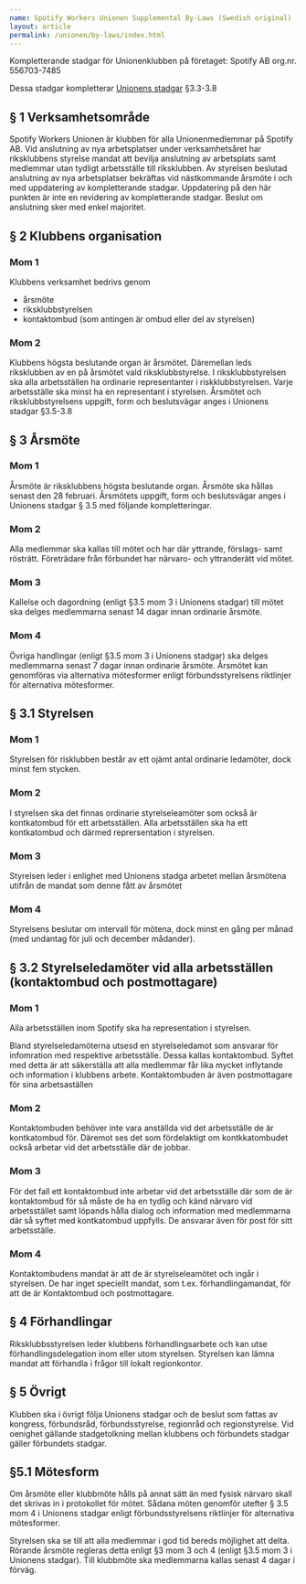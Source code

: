 ```yaml
---
name: Spotify Workers Unionen Supplemental By-Laws (Swedish original)
layout: article
permalink: /unionen/by-laws/index.html
---
```


Kompletterande stadgar för Unionenklubben på företaget: Spotify AB org.nr. 556703-7485

Dessa stadgar kompletterar [Unionens stadgar](https://www.unionen.se/stadgar) §3.3-3.8

## § 1 Verksamhetsområde
Spotify Workers Unionen är klubben för alla Unionenmedlemmar på Spotify AB.
Vid anslutning av nya arbetsplatser under verksamhetsåret har riksklubbens
styrelse mandat att bevilja anslutning av arbetsplats samt medlemmar utan tydligt
arbetsställe till riksklubben. Av styrelsen beslutad anslutning av nya arbetsplatser
bekräftas vid nästkommande årsmöte i och med uppdatering av kompletterande
stadgar. Uppdatering på den här punkten är inte en revidering av kompletterande
stadgar. Beslut om anslutning sker med enkel majoritet.

## § 2 Klubbens organisation

### Mom 1
Klubbens verksamhet bedrivs genom

* årsmöte
* riksklubbstyrelsen
* kontaktombud (som antingen är ombud eller del av styrelsen)

### Mom 2
Klubbens högsta beslutande organ är årsmötet. Däremellan leds riksklubben
av en på årsmötet vald riksklubbstyrelse. I riksklubbstyrelsen ska alla arbetsställen
ha ordinarie representanter i riskklubbstyrelsen. Varje arbetsställe ska minst ha en
representant i styrelsen. Årsmötet och riksklubbstyrelsens uppgift, form och
beslutsvägar anges i Unionens stadgar §3.5-3.8

## § 3 Årsmöte
### Mom 1
Årsmöte är riksklubbens högsta beslutande organ. Årsmöte ska hållas
senast den 28 februari. Årsmötets uppgift, form och beslutsvägar anges i Unionens
stadgar § 3.5 med följande kompletteringar.

### Mom 2
Alla medlemmar ska kallas till mötet och har där yttrande, förslags- samt
rösträtt. Företrädare från förbundet har närvaro- och yttranderätt vid mötet.

### Mom 3
Kallelse och dagordning (enligt §3.5 mom 3 i Unionens stadgar) till mötet
ska delges medlemmarna senast 14 dagar innan ordinarie årsmöte.

### Mom 4
Övriga handlingar (enligt §3.5 mom 3 i Unionens stadgar) ska delges
medlemmarna senast 7 dagar innan ordinarie årsmöte.
Årsmötet kan genomföras via alternativa mötesformer enligt förbundsstyrelsens
riktlinjer för alternativa mötesformer.

## § 3.1 Styrelsen
### Mom 1
Styrelsen för risklubben består av ett ojämt antal ordinarie ledamöter, dock
minst fem stycken.

### Mom 2
I styrelsen ska det finnas ordinarie styrelseleamöter som också är
kontkatombud för ett arbetsställen. Alla arbetsställen ska ha ett kontkatombud och
därmed reprersentation i styrelsen.

### Mom 3
Styrelsen leder i enlighet med Unionens stadga arbetet mellan årsmötena
utifrån de mandat som denne fått av årsmötet

### Mom 4
Styrelsens beslutar om intervall för mötena, dock minst en gång per månad
(med undantag för juli och december mådander).

## § 3.2 Styrelseledamöter vid alla arbetsställen (kontaktombud och postmottagare)

### Mom 1
Alla arbetsställen inom Spotify ska ha representation i styrelsen.

Bland styrelseledamöterna utsesd en styrelseledamot som ansvarar för infomration
med respektive arbetsställe. Dessa kallas kontaktombud. Syftet med detta är att
säkerställa att alla medlemmar får lika mycket inflytande och information i
klubbens arbete. Kontaktombuden är även postmottagare för sina
arbetsaställen

### Mom 2
Kontaktombuden behöver inte vara anställda vid det arbetsställe de är
kontkatombud för. Däremot ses det som fördelaktigt om kontkkatombudet också
arbetar vid det arbetsställe där de jobbar.

### Mom 3
För det fall ett kontaktombud inte arbetar vid det arbetsställe där som de är
kontaktombud för så måste de ha en tydlig och känd närvaro vid arbetsstället samt
löpands hålla dialog och information med medlemmarna där så syftet med
kontkatombud uppfylls. De ansvarar även för post för sitt arbetsställe.

### Mom 4
Kontaktombudens mandat är att de är styrelseleamötet och ingår i styrelsen.
De har inget speciellt mandat, som t.ex. förhandlingamandat, för att de är
Kontaktombud och postmottagare.

## § 4 Förhandlingar
Riksklubbsstyrelsen leder klubbens förhandlingsarbete och kan utse
förhandlingsdelegation inom eller utom styrelsen. Styrelsen kan lämna mandat att
förhandla i frågor till lokalt regionkontor.

## § 5 Övrigt
Klubben ska i övrigt följa Unionens stadgar och de beslut som fattas av kongress,
förbundsråd, förbundsstyrelse, regionråd och regionstyrelse. Vid oenighet gällande
stadgetolkning mellan klubbens och förbundets stadgar gäller förbundets stadgar.

## §5.1 Mötesform
Om årsmöte eller klubbmöte hålls på annat sätt än med fysisk närvaro skall det
skrivas in i protokollet för mötet. Sådana möten genomför utefter § 3.5 mom 4 i
Unionens stadgar enligt förbundsstyrelsens riktlinjer för alternativa mötesformer.

Styrelsen ska se till att alla medlemmar i god tid bereds möjlighet att delta.
Rörande årsmöte regleras detta enligt §3 mom 3 och 4 (enligt §3.5 mom 3 i
Unionens stadgar). Till klubbmöte ska medlemmarna kallas senast 4 dagar i förväg.
